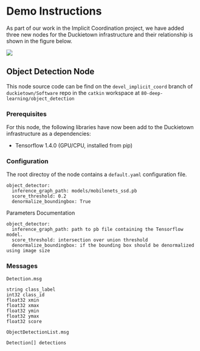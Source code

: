 # Demo Instructions

As part of our work in the Implicit Coordination project, we have added three new nodes for the Duckietown infrastructure and their relationship is shown in the figure below.

![](nodes.png)

## Object Detection Node

This node source code can be find on the `devel_implicit_coord` branch of `duckietown/Software` repo in the `catkin` workspace at `80-deep-learning/object_detection`

### Prerequisites

For this node, the following libraries have now been add to the Duckietown infrastructure as a dependencies:

- Tensorflow 1.4.0 (GPU/CPU, installed from pip)

### Configuration

The root directoy of the node contains a `default.yaml` configuration file.

```
object_detector:
  inference_graph_path: models/mobilenets_ssd.pb
  score_threshold: 0.2
  denormalize_boundingbox: True
```

Parameters Documentation
```
object_detector:
  inference_graph_path: path to pb file containing the Tensorflow model.
  score_threshold: intersection over union threshold
  denormalize_boundingbox: if the bounding box should be denormalized using image size
```


### Messages

`Detection.msg`
```
string class_label
int32 class_id
float32 xmin
float32 xmax
float32 ymin
float32 ymax
float32 score
```

`ObjectDetectionList.msg`
```
Detection[] detections
```